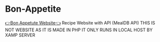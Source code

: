 # Bon-Appetite 
<a href='https://bonappetite4life.000webhostapp.com/' alt='error'>👉Bon Appetute Website👈</a>
Recipe Website with API (MealDB API) THIS IS NOT WEBSITE AS IT IS MADE IN PHP IT ONLY RUNS IN LOCAL HOST BY XAMP SERVER
